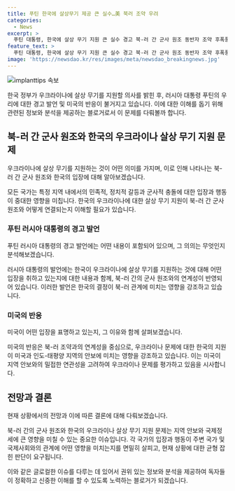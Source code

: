 ```yaml
---
title: 푸틴 한국에 살상무기 제공 큰 실수…美 북러 조약 우려
categories:
  - News
excerpt: >
  푸틴 대통령, 한국에 살상 무기 지원 큰 실수 경고 북-러 간 군사 원조 동반자 조약 후폭풍. 우크라이나 살상 무기 지원 검토 발표에 푸틴 실수일 것 경고. 미국은 북러 조약 우려 밝혀. 푸틴, 우크라이나 살상 무기 지원 시 한국의 결정 달려 주장. 미국 백악관은 북러 조약에 우려, 동맹국과 강화 협력 약속. 중러 정상회담 결과와 배치, 중국의 적극적 개입 기대. 미 의회, 북한과 안보 조약 체결한 러시아를 테러지원국으로 지정하는 법안 발의.
feature_text: >
  푸틴 대통령, 한국에 살상 무기 지원 큰 실수 경고 북-러 간 군사 원조 동반자 조약 후폭풍. 우크라이나 살상 무기 지원 검토 발표에 푸틴 실수일 것 경고. 미국은 북러 조약 우려 밝혀. 푸틴, 우크라이나 살상 무기 지원 시 한국의 결정 달려 주장. 미국 백악관은 북러 조약에 우려, 동맹국과 강화 협력 약속. 중러 정상회담 결과와 배치, 중국의 적극적 개입 기대. 미 의회, 북한과 안보 조약 체결한 러시아를 테러지원국으로 지정하는 법안 발의.
image: 'https://newsdao.kr/res/images/meta/newsdao_breakingnews.jpg'
---
```


<p><img src="https://newsdao.kr/res/images/meta/newsdao_breakingnews.jpg" alt="implanttips 속보" /></p>

<p>한국 정부가 우크라이나에 살상 무기를 지원할 의사를 밝힌 후, 러시아 대통령 푸틴의 우리에 대한 경고 발언 및 미국의 반응이 불거지고 있습니다. 이에 대한 이해를 돕기 위해 관련된 정보와 분석을 제공하는 블로거로서 이 문제를 다뤄볼까 합니다. </p>

<h2 data-ke-size="size26">북-러 간 군사 원조와 한국의 우크라이나 살상 무기 지원 문제</h2>

<p>우크라이나에 살상 무기를 지원하는 것이 어떤 의미를 가지며, 이로 인해 나타나는 북-러 간 군사 원조와 한국의 입장에 대해 알아보겠습니다.</p>

<p data-ke-size="size16">모든 국가는 특정 지역 내에서의 민족적, 정치적 갈등과 군사적 충돌에 대한 입장과 행동이 중대한 영향을 미칩니다. 한국의 우크라이나에 대한 살상 무기 지원이 북-러 간 군사 원조와 어떻게 연결되는지 이해할 필요가 있습니다.</p>

<h3 data-ke-size="size24">푸틴 러시아 대통령의 경고 발언</h3>

<p>푸틴 러시아 대통령의 경고 발언에는 어떤 내용이 포함되어 있으며, 그 의의는 무엇인지 분석해보겠습니다.</p>

<p data-ke-size="size16">러시아 대통령의 발언에는 한국이 우크라이나에 살상 무기를 지원하는 것에 대해 어떤 입장을 취하고 있는지에 대한 내용과 함께, 북-러 간의 군사 원조와의 연계성이 반영되어 있습니다. 이러한 발언은 한국의 결정이 북-러 관계에 미치는 영향을 강조하고 있습니다.</p>

<h3 data-ke-size="size24">미국의 반응</h3>

<p>미국이 어떤 입장을 표명하고 있는지, 그 이유와 함께 살펴보겠습니다.</p>

<p data-ke-size="size16">미국의 반응은 북-러 조약과의 연계성을 중심으로, 우크라이나 문제에 대한 한국의 지원이 미국과 인도-태평양 지역의 안보에 미치는 영향을 강조하고 있습니다. 이는 미국이 지역 안보와의 밀접한 연관성을 고려하여 우크라이나 문제를 평가하고 있음을 시사합니다.</p>

<h2 data-ke-size="size26">전망과 결론</h2>

<p>현재 상황에서의 전망과 이에 따른 결론에 대해 다뤄보겠습니다.</p>

<p data-ke-size="size16">북-러 간의 군사 원조와 한국의 우크라이나 살상 무기 지원 문제는 지역 안보와 국제정세에 큰 영향을 미칠 수 있는 중요한 이슈입니다. 각 국가의 입장과 행동이 주변 국가 및 국제사회와의 관계에 어떤 영향을 미치는지를 면밀히 살피고, 현재 상황에 대한 균형 잡힌 판단이 요구됩니다.</p>

<p>이와 같은 글로컬한 이슈를 다루는 데 있어서 권위 있는 정보와 분석을 제공하여 독자들이 정확하고 신중한 이해를 할 수 있도록 노력하는 블로거가 되겠습니다.</p>

